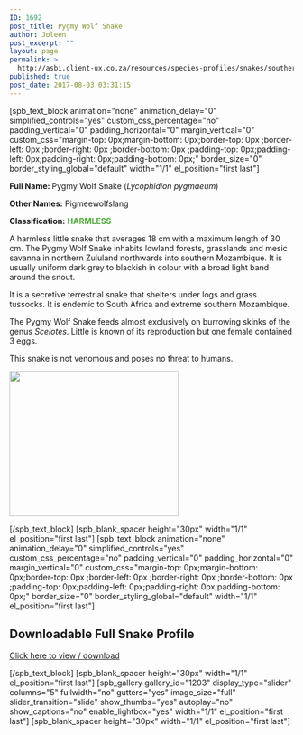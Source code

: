 ```yaml
---
ID: 1692
post_title: Pygmy Wolf Snake
author: Joleen
post_excerpt: ""
layout: page
permalink: >
  http://asbi.client-ux.co.za/resources/species-profiles/snakes/southern-africa/pygmy-wolf-snake/
published: true
post_date: 2017-08-03 03:31:15
---
```

[spb_text_block animation="none" animation_delay="0" simplified_controls="yes" custom_css_percentage="no" padding_vertical="0" padding_horizontal="0" margin_vertical="0" custom_css="margin-top: 0px;margin-bottom: 0px;border-top: 0px ;border-left: 0px ;border-right: 0px ;border-bottom: 0px ;padding-top: 0px;padding-left: 0px;padding-right: 0px;padding-bottom: 0px;" border_size="0" border_styling_global="default" width="1/1" el_position="first last"]

<strong>Full Name: </strong>Pygmy Wolf Snake (<em>Lycophidion pygmaeum</em>)

<strong>Other Names:</strong> Pigmeewolfslang

<strong>Classification:</strong> <strong><span style="color: #4ca937;">HARMLESS</span></strong>

A harmless little snake that averages 18 cm with a maximum length of 30 cm. The Pygmy Wolf Snake inhabits lowland forests, grasslands and mesic savanna in northern Zululand northwards into southern Mozambique. It is usually uniform dark grey to blackish in colour with a broad light band around the snout.

It is a secretive terrestrial snake that shelters under logs and grass tussocks. It is endemic to South Africa and extreme southern Mozambique.

The Pygmy Wolf Snake feeds almost exclusively on burrowing skinks of the genus <em>Scelotes</em>. Little is known of its reproduction but one female contained 3 eggs.

This snake is not venomous and poses no threat to humans.

<a href="http://asbi.client-ux.co.za/wp-content/uploads/2016/06/Pygmy_Wolf_Snake_DIST_web.jpg"><img class="alignnone wp-image-814 size-medium" src="http://asbi.client-ux.co.za/wp-content/uploads/2016/06/Pygmy_Wolf_Snake_DIST_web-300x257.jpg" width="300" height="257" /></a>

[/spb_text_block] [spb_blank_spacer height="30px" width="1/1" el_position="first last"] [spb_text_block animation="none" animation_delay="0" simplified_controls="yes" custom_css_percentage="no" padding_vertical="0" padding_horizontal="0" margin_vertical="0" custom_css="margin-top: 0px;margin-bottom: 0px;border-top: 0px ;border-left: 0px ;border-right: 0px ;border-bottom: 0px ;padding-top: 0px;padding-left: 0px;padding-right: 0px;padding-bottom: 0px;" border_size="0" border_styling_global="default" width="1/1" el_position="first last"]
<h2>Downloadable Full Snake Profile</h2>
<a href="http://asbi.client-ux.co.za/wp-content/uploads/2016/06/20170612_ASI_SP_Pygmy_Wolf_Snake_A4_DESKTOP.pdf" target="_blank">Click here to view / download</a>

[/spb_text_block] [spb_blank_spacer height="30px" width="1/1" el_position="first last"] [spb_gallery gallery_id="1203" display_type="slider" columns="5" fullwidth="no" gutters="yes" image_size="full" slider_transition="slide" show_thumbs="yes" autoplay="no" show_captions="no" enable_lightbox="yes" width="1/1" el_position="first last"] [spb_blank_spacer height="30px" width="1/1" el_position="first last"]